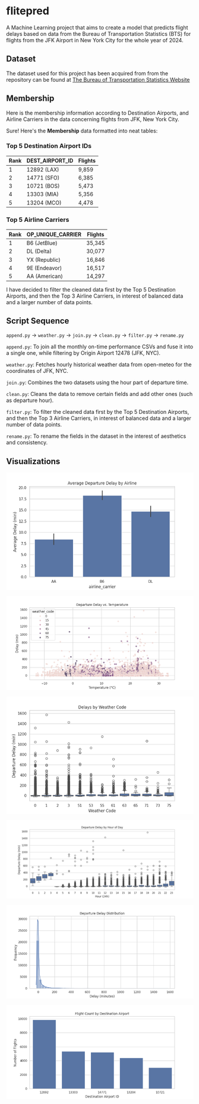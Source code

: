 # flitepred

A Machine Learning project that aims to create a model that predicts flight delays based on data from the Bureau of Transportation Statistics (BTS) for flights from the JFK Airport in New York City for the whole year of 2024.

## Dataset

The dataset used for this project has been acquired from from the repository can be found at [The Bureau of Transportation Statistics Website](https://transtats.bts.gov/DL_SelectFields.aspx?gnoyr_VQ=FGJ&QO_fu146_anzr=b0-gvzr)

## Membership

Here is the membership information according to Destination Airports, and Airline Carriers in the data concerning flights from JFK, New York City.

Sure! Here's the **Membership** data formatted into neat tables:

### Top 5 Destination Airport IDs

| Rank | DEST_AIRPORT_ID       | Flights |
|------|-----------------------|---------|
| 1    | 12892 (LAX)           | 9,859   |
| 2    | 14771 (SFO)           | 6,385   |
| 3    | 10721 (BOS)           | 5,473   |
| 4    | 13303 (MIA)           | 5,356   |
| 5    | 13204 (MCO)           | 4,478   |

### Top 5 Airline Carriers

| Rank | OP_UNIQUE_CARRIER  | Flights |
|------|--------------------|---------|
| 1    | B6 (JetBlue)       | 35,345  |
| 2    | DL (Delta)         | 30,077  |
| 3    | YX (Republic)      | 16,846  |
| 4    | 9E (Endeavor)      | 16,517  |
| 5    | AA (American)      | 14,297  |

I have decided to filter the cleaned data first by the Top 5 Destination Airports, and then the Top 3 Airline Carriers, in interest of balanced data and a larger number of data points.

## Script Sequence

`append.py` -> `weather.py` -> `join.py` -> `clean.py` -> `filter.py` -> `rename.py`

`append.py`: To join all the monthly on-time performance CSVs and fuse it into a single one, while filtering by Origin Airport 12478 (JFK, NYC).

`weather.py`: Fetches hourly historical weather data from open-meteo for the coordinates of JFK, NYC.

`join.py`: Combines the two datasets using the hour part of departure time.

`clean.py`: Cleans the data to remove certain fields and add other ones (such as departure hour).

`filter.py`: To filter the cleaned data first by the Top 5 Destination Airports, and then the Top 3 Airline Carriers, in interest of balanced data and a larger number of data points.

`rename.py`: To rename the fields in the dataset in the interest of aesthetics and consistency.

## Visualizations

![Average Delay by Airline](model/plots/average_delay_by_airline.png)

![Delay vs Temperature](model/plots/delay_vs_temperature.png)

![Delays by Weather Code](model/plots/delays_by_weather_code.png)

![Departure Delay by Hour](model/plots/departure_delay_by_hour.png)

![Departure Delay Distribution](model/plots/departure_delay_distribution.png)

![Flight Count by Destination](model/plots/flight_count_by_destination.png)
